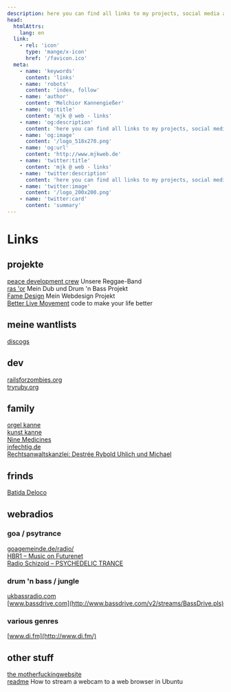 ```yaml
---
description: here you can find all links to my projects, social media and more
head:
  htmlAttrs:
    lang: en
  link:
    - rel: 'icon'
      type: 'mange/x-icon'
      href: '/favicon.ico'
  meta:
    - name: 'keywords'
      content: 'links'
    - name: 'robots'
      content: 'index, follow'
    - name: 'author'
      content: 'Melchior Kannengießer'
    - name: 'og:title'
      content: 'mjk @ web - links'
    - name: 'og:description'
      content: 'here you can find all links to my projects, social media and more'
    - name: 'og:image'
      content: '/logo_518x270.png'
    - name: 'og:url'
      content: 'http://www.mjkweb.de'
    - name: 'twitter:title'
      content: 'mjk @ web - links'
    - name: 'twitter:description'
      content: 'here you can find all links to my projects, social media and more'
    - name: 'twitter:image'
      content: '/logo_200x200.png'
    - name: 'twitter:card'
      content: 'summary'
---
```

# Links

## projekte

[peace development crew](http://www.peacedevelopmentcrew.de)
Unsere Reggae-Band  
[ras 'or](http://www.ras-or.com)
Mein Dub und Drum 'n Bass Projekt  
[Fame Design](http://www.fame-design.de)
Mein Webdesign Projekt  
[Better Live Movement](https://better-live-movement.github.io/)
code to make your life better

[//]: # (## allgemeine links)

[//]: # ()
[//]: # ([Mein PGP-Key]&#40;http://downloads.mjkatweb.de/Melchior%20Kannengiesser@gmx.de%20melchior.kannengiesser@gmx.de%20%280x9DA550DE%29%20pub.asc&#41;)

## meine wantlists

[discogs](http://www.discogs.com/wantlist?user=ras-or)

## dev

[railsforzombies.org](http://railsforzombies.org/)  
[tryruby.org](http://tryruby.org/)

## family

[orgel kanne](https://orgelkanne.de/)  
[kunst kanne](http://www.kunstkanne.de/)  
[Nine Medicines](http://www.ninemedicines.de/)  
[jnfechtig.de](http://www.jnfechtig.de/)  
[Rechtsanwaltskanzlei: Destrée Rybold Uhlich und Michael](http://www.kanzlei-uhlich.de/)

## frinds

[Batida Deloco](http://www.batidadeloco.de/)

## webradios

### goa / psytrance

[goagemeinde.de/radio/](http://www.goagemeinde.de/radio/)  
[HBR1 – Music on Futurenet](http://www.hbr1.com/)  
[Radio Schizoid – PSYCHEDELIC TRANCE](http://schizoid.in/schizoid-psy.pls)

### drum 'n bass / jungle

[ukbassradio.com](http://ukbassradio.com/live/128k/listen.pls)  
[www.bassdrive.com](http://www.bassdrive.com/v2/streams/BassDrive.pls)

### various genres

[www.di.fm](http://www.di.fm/)

## other stuff

[the motherfuckingwebsite](http://motherfuckingwebsite.com/)  
[readme](https://gist.github.com/endolith/2052778#file-readme-md)
How to stream a webcam to a web browser in Ubuntu
